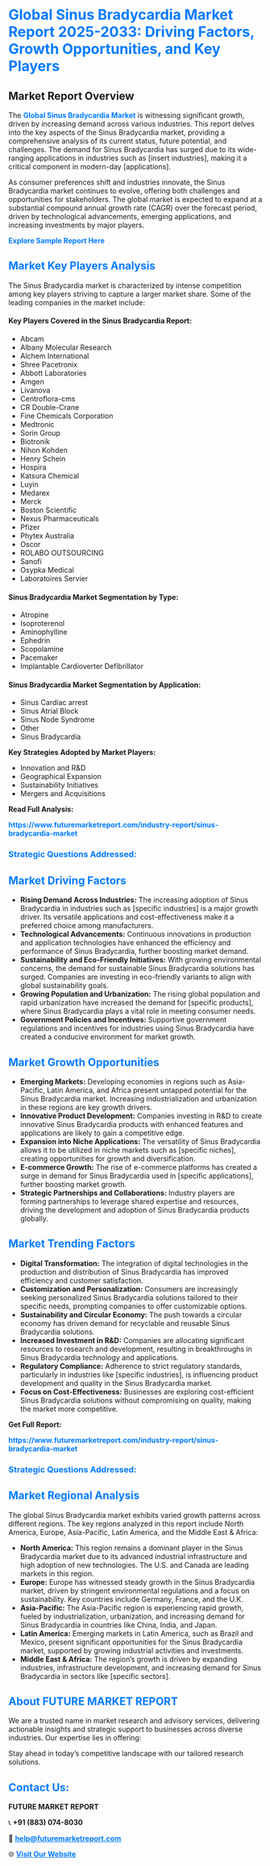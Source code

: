 <h1 style="color: #007BFF;">Global Sinus Bradycardia Market Report 2025-2033: Driving Factors, Growth Opportunities, and Key Players</h1>

<section id="overview">
<h2>Market Report Overview</h2>
<p>The <a href="https://www.futuremarketreport.com/industry-report/sinus-bradycardia-market" style="color: #007BFF; text-decoration: none;"><strong>Global Sinus Bradycardia Market</strong></a> is witnessing significant growth, driven by increasing demand across various industries. This report delves into the key aspects of the Sinus Bradycardia market, providing a comprehensive analysis of its current status, future potential, and challenges. The demand for Sinus Bradycardia has surged due to its wide-ranging applications in industries such as [insert industries], making it a critical component in modern-day [applications].</p>
<p>As consumer preferences shift and industries innovate, the Sinus Bradycardia market continues to evolve, offering both challenges and opportunities for stakeholders. The global market is expected to expand at a substantial compound annual growth rate (CAGR) over the forecast period, driven by technological advancements, emerging applications, and increasing investments by major players.</p>
</section>

<section id="overview">
<p><a href="https://www.futuremarketreport.com/request-sample/reportId=111417" style="color: #007BFF; text-decoration: none;"><strong>Explore Sample Report Here</strong></a></p>
</section>

<section id="key-players">
<h2 style="color: #007BFF;">Market Key Players Analysis</h2>
<p>The Sinus Bradycardia market is characterized by intense competition among key players striving to capture a larger market share. Some of the leading companies in the market include:</p>
<h4>Key Players Covered in the Sinus Bradycardia Report:</h4>
<ul><li>Abcam</li><li>Albany Molecular Research</li><li>Alchem International</li><li>Shree Pacetronix</li><li>Abbott Laboratories</li><li>Amgen</li><li>Livanova</li><li>Centroflora-cms</li><li>CR Double-Crane</li><li>Fine Chemicals Corporation</li><li>Medtronic</li><li>Sorin Group</li><li>Biotronik</li><li>Nihon Kohden</li><li>Henry Schein</li><li>Hospira</li><li>Katsura Chemical</li><li>Luyin</li><li>Medarex</li><li>Merck</li><li>Boston Scientific</li><li>Nexus Pharmaceuticals</li><li>Pfizer</li><li>Phytex Australia</li><li>Oscor</li><li>ROLABO OUTSOURCING</li><li>Sanofi</li><li>Osypka Medical</li><li>Laboratoires Servier</li></ul>
<h4>Sinus Bradycardia Market Segmentation by Type:</h4>
<ul><li>Atropine</li><li>Isoproterenol</li><li>Aminophylline</li><li>Ephedrin</li><li>Scopolamine</li><li>Pacemaker</li><li>Implantable Cardioverter Defibrillator</li></ul>

<h4>Sinus Bradycardia Market Segmentation by Application:</h4>
<ul><li>Sinus Cardiac arrest</li><li>Sinus Atrial Block</li><li>Sinus Node Syndrome</li><li>Other</li><li>Sinus Bradycardia</li></ul>
<p><strong>Key Strategies Adopted by Market Players:</strong></p>
<ul>
<li>Innovation and R&D</li>
<li>Geographical Expansion</li>
<li>Sustainability Initiatives</li>
<li>Mergers and Acquisitions</li>
</ul>
</section>

<section>
<p><strong>Read Full Analysis: </strong></p><a href="https://www.futuremarketreport.com/industry-report/sinus-bradycardia-market" style="color: #007BFF; text-decoration: none;"><strong>https://www.futuremarketreport.com/industry-report/sinus-bradycardia-market</strong></a>
<h3 style="color: #007BFF;">Strategic Questions Addressed:</h3>
</section>

<section id="driving-factors">
<h2 style="color: #007BFF;">Market Driving Factors</h2>
<ul>
<li><strong>Rising Demand Across Industries:</strong> The increasing adoption of Sinus Bradycardia in industries such as [specific industries] is a major growth driver. Its versatile applications and cost-effectiveness make it a preferred choice among manufacturers.</li>
<li><strong>Technological Advancements:</strong> Continuous innovations in production and application technologies have enhanced the efficiency and performance of Sinus Bradycardia, further boosting market demand.</li>
<li><strong>Sustainability and Eco-Friendly Initiatives:</strong> With growing environmental concerns, the demand for sustainable Sinus Bradycardia solutions has surged. Companies are investing in eco-friendly variants to align with global sustainability goals.</li>
<li><strong>Growing Population and Urbanization:</strong> The rising global population and rapid urbanization have increased the demand for [specific products], where Sinus Bradycardia plays a vital role in meeting consumer needs.</li>
<li><strong>Government Policies and Incentives:</strong> Supportive government regulations and incentives for industries using Sinus Bradycardia have created a conducive environment for market growth.</li>
</ul>
</section>

<section id="growth-opportunities">
<h2 style="color: #007BFF;">Market Growth Opportunities</h2>
<ul>
<li><strong>Emerging Markets:</strong> Developing economies in regions such as Asia-Pacific, Latin America, and Africa present untapped potential for the Sinus Bradycardia market. Increasing industrialization and urbanization in these regions are key growth drivers.</li>
<li><strong>Innovative Product Development:</strong> Companies investing in R&D to create innovative Sinus Bradycardia products with enhanced features and applications are likely to gain a competitive edge.</li>
<li><strong>Expansion into Niche Applications:</strong> The versatility of Sinus Bradycardia allows it to be utilized in niche markets such as [specific niches], creating opportunities for growth and diversification.</li>
<li><strong>E-commerce Growth:</strong> The rise of e-commerce platforms has created a surge in demand for Sinus Bradycardia used in [specific applications], further boosting market growth.</li>
<li><strong>Strategic Partnerships and Collaborations:</strong> Industry players are forming partnerships to leverage shared expertise and resources, driving the development and adoption of Sinus Bradycardia products globally.</li>
</ul>
</section>

<section id="trending-factors">
<h2 style="color: #007BFF;">Market Trending Factors</h2>
<ul>
<li><strong>Digital Transformation:</strong> The integration of digital technologies in the production and distribution of Sinus Bradycardia has improved efficiency and customer satisfaction.</li>
<li><strong>Customization and Personalization:</strong> Consumers are increasingly seeking personalized Sinus Bradycardia solutions tailored to their specific needs, prompting companies to offer customizable options.</li>
<li><strong>Sustainability and Circular Economy:</strong> The push towards a circular economy has driven demand for recyclable and reusable Sinus Bradycardia solutions.</li>
<li><strong>Increased Investment in R&D:</strong> Companies are allocating significant resources to research and development, resulting in breakthroughs in Sinus Bradycardia technology and applications.</li>
<li><strong>Regulatory Compliance:</strong> Adherence to strict regulatory standards, particularly in industries like [specific industries], is influencing product development and quality in the Sinus Bradycardia market.</li>
<li><strong>Focus on Cost-Effectiveness:</strong> Businesses are exploring cost-efficient Sinus Bradycardia solutions without compromising on quality, making the market more competitive.</li>
</ul>
</section>

<section>
<p><strong>Get Full Report: </strong></p><a href="https://www.futuremarketreport.com/industry-report/sinus-bradycardia-market" style="color: #007BFF; text-decoration: none;"><strong>https://www.futuremarketreport.com/industry-report/sinus-bradycardia-market</strong></a>
<h3 style="color: #007BFF;">Strategic Questions Addressed:</h3>
</section>


<section id="regional-analysis">
<h2 style="color: #007BFF;">Market Regional Analysis</h2>
<p>The global Sinus Bradycardia market exhibits varied growth patterns across different regions. The key regions analyzed in this report include North America, Europe, Asia-Pacific, Latin America, and the Middle East & Africa:</p>
<ul>
<li><strong>North America:</strong> This region remains a dominant player in the Sinus Bradycardia market due to its advanced industrial infrastructure and high adoption of new technologies. The U.S. and Canada are leading markets in this region.</li>
<li><strong>Europe:</strong> Europe has witnessed steady growth in the Sinus Bradycardia market, driven by stringent environmental regulations and a focus on sustainability. Key countries include Germany, France, and the U.K.</li>
<li><strong>Asia-Pacific:</strong> The Asia-Pacific region is experiencing rapid growth, fueled by industrialization, urbanization, and increasing demand for Sinus Bradycardia in countries like China, India, and Japan.</li>
<li><strong>Latin America:</strong> Emerging markets in Latin America, such as Brazil and Mexico, present significant opportunities for the Sinus Bradycardia market, supported by growing industrial activities and investments.</li>
<li><strong>Middle East & Africa:</strong> The region’s growth is driven by expanding industries, infrastructure development, and increasing demand for Sinus Bradycardia in sectors like [specific sectors].</li>
</ul>
</section>

<footer>
<h2 style="color: #007BFF;">About FUTURE MARKET REPORT</h2>
<p>We are a trusted name in market research and advisory services, delivering actionable insights and strategic support to businesses across diverse industries. Our expertise lies in offering:</p>

<p>Stay ahead in today’s competitive landscape with our tailored research solutions.</p>

<h2 style="color: #007BFF;">Contact Us:</h2>
<p><strong>FUTURE MARKET REPORT</strong></p>
<p>📞 <strong>+91 (883) 074-8030</strong></p>
<p>📧 <strong><a href="mailto:help@futuremarketreport.com" style="color: #007BFF;">help@futuremarketreport.com</a></strong></p>
<p>🌐 <strong><a href="https://www.futuremarketreport.com/" style="color: #007BFF;">Visit Our Website</a></strong></p>
</footer>